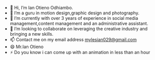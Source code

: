 - 👋 Hi, I’m Ian Otieno Odhiambo.
- 👀 I’m a guru in motion design,graphic design and photography.
- 🌱 I’m currently with over 3 years of experience in social media management,content management and an administrative assistant. 
- 💞️ I’m looking to collaborate on leveraging the creative industry and bringing a new skills. 
- 📫 Contact me on my email address mylesian029@gmail.com
- 😄 Mr.Ian Otieno
- ⚡ Do you know i can come up with an animation in less than an hour

<!---
28-ian/28-ian is a ✨ special ✨ repository because its `README.md` (this file) appears on your GitHub profile.
You can click the Preview link to take a look at your changes.
--->
